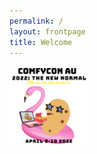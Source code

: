 ```yaml
---
permalink: /
layout: frontpage
title: Welcome
---
```


<div class ="hero">
  <div class="hero-image">
    <img src="./assets/imgs/hero_2022.png" width="25%" height="auto">
  </div>
</div>
